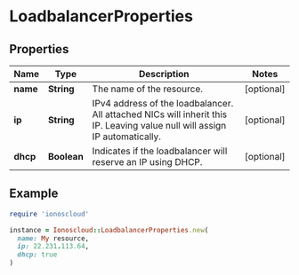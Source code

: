 # LoadbalancerProperties

## Properties

| Name | Type | Description | Notes |
| ---- | ---- | ----------- | ----- |
| **name** | **String** | The name of the  resource. | [optional] |
| **ip** | **String** | IPv4 address of the loadbalancer. All attached NICs will inherit this IP. Leaving value null will assign IP automatically. | [optional] |
| **dhcp** | **Boolean** | Indicates if the loadbalancer will reserve an IP using DHCP. | [optional] |

## Example

```ruby
require 'ionoscloud'

instance = Ionoscloud::LoadbalancerProperties.new(
  name: My resource,
  ip: 22.231.113.64,
  dhcp: true
)
```

